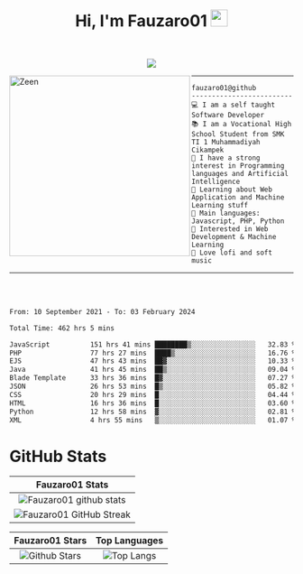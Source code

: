 <h1 align="center">
Hi, I'm Fauzaro01
  <img src="https://media.giphy.com/media/hvRJCLFzcasrR4ia7z/giphy.gif" width="30"></h1>
<br/>

<p align="center">
  <a href="https://github.com/DenverCoder1/readme-typing-svg">
    <img src="https://readme-typing-svg.herokuapp.com?lines=Chill%20and%20Coding;Full+Stack+Web+Developer;Student;Software%20Develover;Always%20learning%20new%20things&center=true&width=380&height=45"></a>
</p>

<img align="left" src="https://media.tenor.com/LNrMsLTFICEAAAAi/elysia.gif" alt="Zeen" width="320" height="320" />
<hr>

```
fauzaro01@github
-------------------------
💻 I am a self taught Software Developer
📚 I am a Vocational High School Student from SMK TI 1 Muhammadiyah Cikampek
📝 I have a strong interest in Programming languages and Artificial Intelligence
🌱 Learning about Web Application and Machine Learning stuff
🌟 Main languages: Javascript, PHP, Python
🚩 Interested in Web Development & Machine Learning
🎵 Love lofi and soft music 
```

<hr>
<br>
<br>
<div align="left">
<!--START_SECTION:waka-->

```txt
From: 10 September 2021 - To: 03 February 2024

Total Time: 462 hrs 5 mins

JavaScript          151 hrs 41 mins ████████▒░░░░░░░░░░░░░░░░   32.83 %
PHP                 77 hrs 27 mins  ████▒░░░░░░░░░░░░░░░░░░░░   16.76 %
EJS                 47 hrs 43 mins  ██▓░░░░░░░░░░░░░░░░░░░░░░   10.33 %
Java                41 hrs 45 mins  ██▒░░░░░░░░░░░░░░░░░░░░░░   09.04 %
Blade Template      33 hrs 36 mins  █▓░░░░░░░░░░░░░░░░░░░░░░░   07.27 %
JSON                26 hrs 53 mins  █▒░░░░░░░░░░░░░░░░░░░░░░░   05.82 %
CSS                 20 hrs 29 mins  █░░░░░░░░░░░░░░░░░░░░░░░░   04.44 %
HTML                16 hrs 36 mins  █░░░░░░░░░░░░░░░░░░░░░░░░   03.60 %
Python              12 hrs 58 mins  ▓░░░░░░░░░░░░░░░░░░░░░░░░   02.81 %
XML                 4 hrs 55 mins   ▒░░░░░░░░░░░░░░░░░░░░░░░░   01.07 %
```

<!--END_SECTION:waka-->
</div>

# GitHub Stats

|                                                            Fauzaro01 Stats                                                            |
| :--------------------------------------------------------------------------------------------------------------------------------------------: |
|        ![Fauzaro01 github stats](https://github-readme-stats.vercel.app/api?username=Fauzaro01&show_icons=true&theme=algolia)        |
|              ![Fauzaro01 GitHub Streak](https://github-readme-streak-stats.herokuapp.com/?user=Fauzaro01&theme=algolia)              |

|                                                                                              Fauzaro01 Stars                                                                                              |                                                           Top Languages                                                           |
| :----------------------------------------------------------------------------------------------------------------------------------------------------------------------------------------------------------------: | :-------------------------------------------------------------------------------------------------------------------------------: |
| ![Github Stars](https://github-readme-stats.vercel.app/api?username=Fauzaro01&show_icons=true&locale=en&count_private=true&hide_rank=true&custom_title=My%20GitHub%20Stats&disable_animations=true&theme=algolia) | ![Top Langs](https://github-readme-stats.vercel.app/api/top-langs/?username=Fauzaro01&langs_count=8&theme=algolia&layout=compact) |

